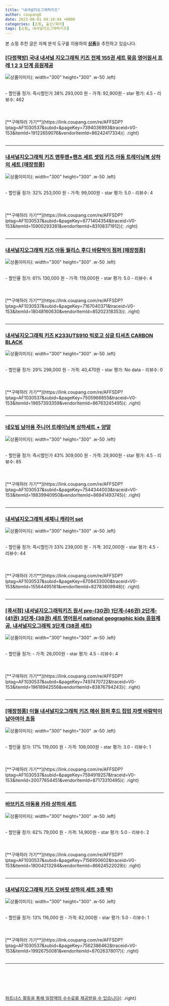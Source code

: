 ```yaml
---
title: "내셔널지오그래픽키즈"
author: coupang6
date: 2023-08-01 04:10:04 +0800
categories: [쇼핑, 출산/육아]
tags: [쇼핑, 내셔널지오그래픽키즈]
---
```


본 쇼핑 추천 글은 자체 분석 도구를 이용하여 [**상품**](https://link.coupang.com/a/bao1ui)을 추천하고 있습니다.

### [[다정책방] 국내 내셔널 지오그래픽 키즈 전체 155권 세트 묶음 영어원서 프레 1 2 3 단계 음원제공](https://link.coupang.com/re/AFFSDP?lptag=AF1030537&subid=&pageKey=7394036993&traceid=V0-153&itemId=19122659076&vendorItemId=86242417334)

![상품이미지](https://thumbnail8.coupangcdn.com/thumbnails/remote/230x230ex/image/vendor_inventory/7106/dc776b0d5adbc15066be484a29a16ae2277fcbe90e176eec738d1f38bcaf.jpeg){: width="300" height="300" .w-50 .left}


<br>
- 할인율 정가: 즉시할인가 38%  293,000   원
- 가격: 92,900원
- star 평가: 4.5
- 리뷰수: 462
<br>
<br>
<br>
<br>
[**구매하러 가기**](https://link.coupang.com/re/AFFSDP?lptag=AF1030537&subid=&pageKey=7394036993&traceid=V0-153&itemId=19122659076&vendorItemId=86242417334){: .right}
<br>
<br>

---

### [내셔널지오그래픽 키즈 맨투맨+팬츠 세트 셋업 키즈 아동 트레이닝복 상하의 세트 [매장정품]](https://link.coupang.com/re/AFFSDP?lptag=AF1030537&subid=&pageKey=6771404354&traceid=V0-153&itemId=15900293381&vendorItemId=83108371912)

![상품이미지](https://thumbnail7.coupangcdn.com/thumbnails/remote/230x230ex/image/vendor_inventory/fad4/5f612d0ec7326e95900863776e24755c993baa0b8b617e91bf854214c754.png){: width="300" height="300" .w-50 .left}


<br>
- 할인율 정가: 32%  253,000   원
- 가격: 99,000원
- star 평가: 5.0
- 리뷰수: 4
<br>
<br>
<br>
<br>
[**구매하러 가기**](https://link.coupang.com/re/AFFSDP?lptag=AF1030537&subid=&pageKey=6771404354&traceid=V0-153&itemId=15900293381&vendorItemId=83108371912){: .right}
<br>
<br>

---

### [내셔널지오그래픽 키즈 아동 월리스 후디 바람막이 점퍼 [매장정품]](https://link.coupang.com/re/AFFSDP?lptag=AF1030537&subid=&pageKey=7167040371&traceid=V0-153&itemId=18048160630&vendorItemId=85202318353)

![상품이미지](https://thumbnail7.coupangcdn.com/thumbnails/remote/230x230ex/image/vendor_inventory/2725/c95238873ea16172f7c9576e1239d24343461d4164df2fdd41684b761655.png){: width="300" height="300" .w-50 .left}


<br>
- 할인율 정가: 61%  130,000   원
- 가격: 119,000원
- star 평가: 5.0
- 리뷰수: 4
<br>
<br>
<br>
<br>
[**구매하러 가기**](https://link.coupang.com/re/AFFSDP?lptag=AF1030537&subid=&pageKey=7167040371&traceid=V0-153&itemId=18048160630&vendorItemId=85202318353){: .right}
<br>
<br>

---

### [내셔널지오그래픽 키즈 K233UTS910 빅로고 싱글 티셔츠 CARBON BLACK](https://link.coupang.com/re/AFFSDP?lptag=AF1030537&subid=&pageKey=7505966655&traceid=V0-153&itemId=19657393359&vendorItemId=86763245495)

![상품이미지](https://thumbnail8.coupangcdn.com/thumbnails/remote/230x230ex/image/vendor_inventory/508a/bff2b0498fb25294ce4a395357b5a342ed13813226139aa53de5dc08bc5d.jpg){: width="300" height="300" .w-50 .left}


<br>
- 할인율 정가: 29%  298,000   원
- 가격: 40,470원
- star 평가: No data
- 리뷰수: 0
<br>
<br>
<br>
<br>
[**구매하러 가기**](https://link.coupang.com/re/AFFSDP?lptag=AF1030537&subid=&pageKey=7505966655&traceid=V0-153&itemId=19657393359&vendorItemId=86763245495){: .right}
<br>
<br>

---

### [네오빔 남아용 주니어 트레이닝복 상하세트 + 양말](https://link.coupang.com/re/AFFSDP?lptag=AF1030537&subid=&pageKey=7544344003&traceid=V0-153&itemId=19839940950&vendorItemId=86941493745)

![상품이미지](https://thumbnail9.coupangcdn.com/thumbnails/remote/230x230ex/image/vendor_inventory/a00d/4708ef300a38f193262eb737c520019f52d5fa43adca1f8b068074ebdb19.jpg){: width="300" height="300" .w-50 .left}


<br>
- 할인율 정가: 즉시할인가 43%  309,000   원
- 가격: 29,900원
- star 평가: 4.5
- 리뷰수: 85
<br>
<br>
<br>
<br>
[**구매하러 가기**](https://link.coupang.com/re/AFFSDP?lptag=AF1030537&subid=&pageKey=7544344003&traceid=V0-153&itemId=19839940950&vendorItemId=86941493745){: .right}
<br>
<br>

---

### [내셔널지오그래픽 세체니 캐리어 set](https://link.coupang.com/re/AFFSDP?lptag=AF1030537&subid=&pageKey=6708433000&traceid=V0-153&itemId=15564495181&vendorItemId=82783609948)

![상품이미지](https://thumbnail10.coupangcdn.com/thumbnails/remote/230x230ex/image/vendor_inventory/28d4/5934215314f41d003b8d1ffceba2f9724adbbcf9a18c192b4dd96f6c1603.jpg){: width="300" height="300" .w-50 .left}


<br>
- 할인율 정가: 즉시할인가 33%  239,000   원
- 가격: 302,000원
- star 평가: 4.5
- 리뷰수: 44
<br>
<br>
<br>
<br>
[**구매하러 가기**](https://link.coupang.com/re/AFFSDP?lptag=AF1030537&subid=&pageKey=6708433000&traceid=V0-153&itemId=15564495181&vendorItemId=82783609948){: .right}
<br>
<br>

---

### [[콕서점] 내셔널지오그래픽키즈 원서 pre-(30권) 1단계-(46권) 2단계-(41권) 3단계-(38권) 세트 영어원서 national geographic kids 음원제공, 내셔널지오그래픽 3단계 (38권 세트)](https://link.coupang.com/re/AFFSDP?lptag=AF1030537&subid=&pageKey=7497470722&traceid=V0-153&itemId=19618942556&vendorItemId=83876794243)

![상품이미지](https://thumbnail9.coupangcdn.com/thumbnails/remote/230x230ex/image/vendor_inventory/72c4/294034f970f6695bb86c9b679e703c2b0e3f7a0acc07fe8fb3ff234f053d.jpg){: width="300" height="300" .w-50 .left}


<br>
- 할인율 정가: 
- 가격: 26,000원
- star 평가: 4.5
- 리뷰수: 4
<br>
<br>
<br>
<br>
[**구매하러 가기**](https://link.coupang.com/re/AFFSDP?lptag=AF1030537&subid=&pageKey=7497470722&traceid=V0-153&itemId=19618942556&vendorItemId=83876794243){: .right}
<br>
<br>

---

### [[매장정품] 이월 내셔널지오그래픽 키즈 메쉬 점퍼 후드 집업 자켓 바람막이 남아여아 초등](https://link.coupang.com/re/AFFSDP?lptag=AF1030537&subid=&pageKey=7594919257&traceid=V0-153&itemId=20077654451&vendorItemId=87173310495)

![상품이미지](https://thumbnail6.coupangcdn.com/thumbnails/remote/230x230ex/image/vendor_inventory/69b1/0c84bebb5a12a4319bcc5eeaa8373bd4b862690d1857a96ea5dd0f2cb650.png){: width="300" height="300" .w-50 .left}


<br>
- 할인율 정가: 17%  119,000   원
- 가격: 109,000원
- star 평가: 3.0
- 리뷰수: 1
<br>
<br>
<br>
<br>
[**구매하러 가기**](https://link.coupang.com/re/AFFSDP?lptag=AF1030537&subid=&pageKey=7594919257&traceid=V0-153&itemId=20077654451&vendorItemId=87173310495){: .right}
<br>
<br>

---

### [바브키즈 아동용 카라 상하의 세트](https://link.coupang.com/re/AFFSDP?lptag=AF1030537&subid=&pageKey=7156950602&traceid=V0-153&itemId=18004213294&vendorItemId=86624522029)

![상품이미지](https://thumbnail8.coupangcdn.com/thumbnails/remote/230x230ex/image/vendor_inventory/471b/b23e2dcc1ae724373fa10434c9437cdb6b4ac364620d671040f85925423f.jpg){: width="300" height="300" .w-50 .left}


<br>
- 할인율 정가: 62%  79,000   원
- 가격: 14,900원
- star 평가: 5.0
- 리뷰수: 2
<br>
<br>
<br>
<br>
[**구매하러 가기**](https://link.coupang.com/re/AFFSDP?lptag=AF1030537&subid=&pageKey=7156950602&traceid=V0-153&itemId=18004213294&vendorItemId=86624522029){: .right}
<br>
<br>

---

### [내셔널지오그래픽 키즈 오버핏 상하의 세트 3종 택1](https://link.coupang.com/re/AFFSDP?lptag=AF1030537&subid=&pageKey=7562386462&traceid=V0-153&itemId=19926750081&vendorItemId=87026378017)

![상품이미지](https://thumbnail7.coupangcdn.com/thumbnails/remote/230x230ex/image/vendor_inventory/aee4/6c47b4603b0b56971b392dd4a329335e422157ca80d3899af2a98eb76926.png){: width="300" height="300" .w-50 .left}


<br>
- 할인율 정가: 13%  116,000   원
- 가격: 82,000원
- star 평가: 5.0
- 리뷰수: 1
<br>
<br>
<br>
<br>
[**구매하러 가기**](https://link.coupang.com/re/AFFSDP?lptag=AF1030537&subid=&pageKey=7562386462&traceid=V0-153&itemId=19926750081&vendorItemId=87026378017){: .right}
<br>
<br>

---
<br><br><br><br><br> [파트너스 활동을 통해 일정액의 수수료를 제공받을 수 있습니다](https://link.coupang.com/a/bao1ui){: .right}